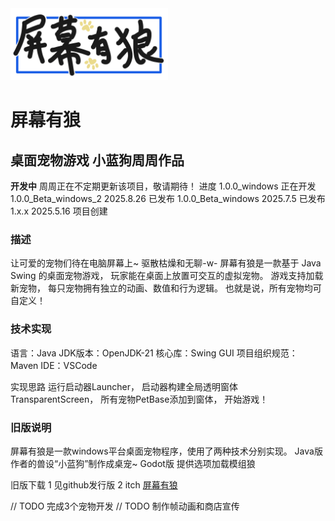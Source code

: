 <img src="/docs/logo.png" alt="logo" width="50%">

# 屏幕有狼
## 桌面宠物游戏 小蓝狗周周作品


**开发中**
周周正在不定期更新该项目，敬请期待！
进度
1.0.0_windows 正在开发
1.0.0_Beta_windows_2 2025.8.26 已发布
1.0.0_Beta_windows 2025.7.5 已发布
1.x.x 2025.5.16 项目创建


### 描述
让可爱的宠物们待在电脑屏幕上~ 驱散枯燥和无聊-w-
屏幕有狼是一款基于 Java Swing 的桌面宠物游戏，
玩家能在桌面上放置可交互的虚拟宠物。
游戏支持加载新宠物，
每只宠物拥有独立的动画、数值和行为逻辑。
也就是说，所有宠物均可自定义！


### 技术实现
语言：Java
JDK版本：OpenJDK-21
核心库：Swing GUI
项目组织规范：Maven
IDE：VSCode

实现思路
运行启动器Launcher，
启动器构建全局透明窗体TransparentScreen，
所有宠物PetBase添加到窗体，
开始游戏！


### 旧版说明

屏幕有狼是一款windows平台桌面宠物程序，使用了两种技术分别实现。
Java版 作者的兽设“小蓝狗”制作成桌宠~
Godot版 提供选项加载模组狼

旧版下载
1 见github发行版
2 itch [屏幕有狼](https://pinkcandyzhou.itch.io/screen-wolf)


// TODO 完成3个宠物开发
// TODO 制作帧动画和商店宣传
